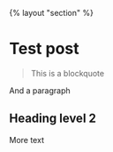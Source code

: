 {% layout "section" %}

# Test post

> This is a blockquote

And a paragraph

## Heading level 2

More text